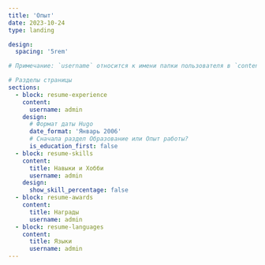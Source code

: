 ```yaml
---
title: 'Опыт'
date: 2023-10-24
type: landing

design:
  spacing: '5rem'

# Примечание: `username` относится к имени папки пользователя в `content/authors/`

# Разделы страницы
sections:
  - block: resume-experience
    content:
      username: admin
    design:
      # Формат даты Hugo
      date_format: 'Январь 2006'
      # Сначала раздел Образование или Опыт работы?
      is_education_first: false
  - block: resume-skills
    content:
      title: Навыки и Хобби
      username: admin
    design:
      show_skill_percentage: false
  - block: resume-awards
    content:
      title: Награды
      username: admin
  - block: resume-languages
    content:
      title: Языки
      username: admin
---
```

